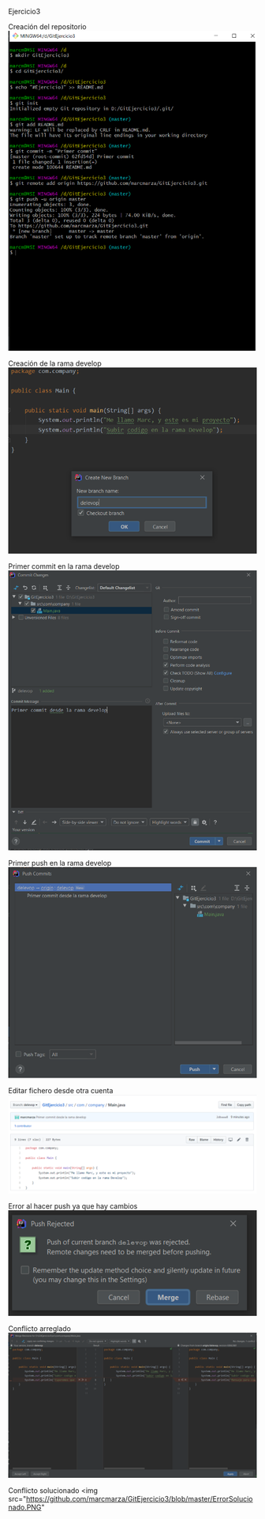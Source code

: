 Ejercicio3

Creación del repositorio
<img src="https://github.com/marcmarza/GitEjercicio3/blob/master/CrearRepositorio.PNG">

Creación de la rama develop
<img src="https://github.com/marcmarza/GitEjercicio3/blob/master/RamaDevelop.PNG">

Primer commit en la rama develop
<img src="https://github.com/marcmarza/GitEjercicio3/blob/master/PrimerCommitRamaDevelop.PNG">

Primer push en la rama develop
<img src="https://github.com/marcmarza/GitEjercicio3/blob/master/PrimerPushRamaDevelop.PNG">

Editar fichero desde otra cuenta
<img src="https://github.com/marcmarza/GitEjercicio3/blob/master/EditarCodigoSegundaPer.PNG">

Error al hacer push ya que hay cambios 
<img src="https://github.com/marcmarza/GitEjercicio3/blob/master/ErrorPush.PNG">

Conflicto arreglado
<img src="https://github.com/marcmarza/GitEjercicio3/blob/master/ArreglarError.PNG">

Conflicto solucionado
<img src="https://github.com/marcmarza/GitEjercicio3/blob/master/ErrorSolucionado.PNG"

